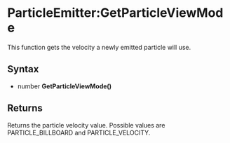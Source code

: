 # ParticleEmitter:GetParticleViewMode

This function gets the velocity a newly emitted particle will use.

## Syntax

- number **GetParticleViewMode()**

## Returns

Returns the particle velocity value. Possible values are PARTICLE_BILLBOARD and PARTICLE_VELOCITY.
